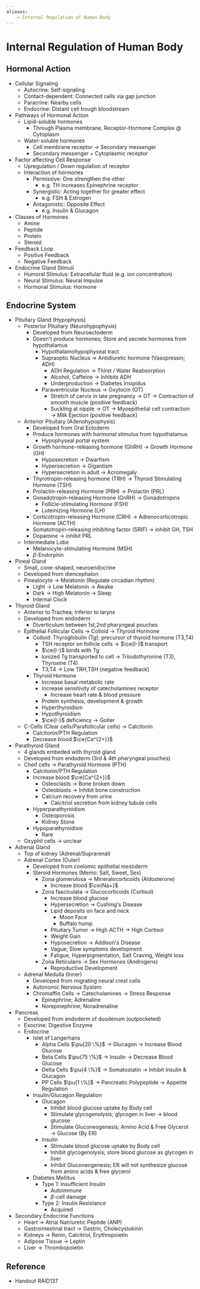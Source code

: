```yaml
---
aliases:
    - Internal Regulation of Human Body
---
```


# Internal Regulation of Human Body

## Hormonal Action

- Cellular Signaling
    - Autocrine: Self-signaling
    - Contact-dependent: Connected cells via gap junction
    - Paracrine: Nearby cells
    - Endocrine: Distant cell trough bloodstream
- Pathways of Hormonal Action
	- Lipid-soluble hormones
		- Through Plasma membrane, Receptor-Hormone Complex @ Cytoplasm
	- Water-soluble hormones
		- Cell membrane receptor → Secondary messenger
		- Secondary messenger + Cytoplasmic receptor
- Factor affecting Cell Response
	- Upregulation / Down regulation of receptor
	- Interaction of hormones
		- Permissive: One strengthen the other
			- e.g. TH increases Epinephrine receptor
		- Synergistic: Acting together for greater effect
			- e.g. FSH & Estrogen
		- Antagonistic: Opposite Effect
			- e.g. Insulin & Glucagon
- Classes of Hormones
    - Amine
    - Peptide
    - Protein
    - Steroid
- Feedback Loop
    - Positive Feedback
    - Negative Feedback
- Endocrine Gland Stimuli
    - Humoral Stimulus: Extracellular fluid (e.g. ion concentration)
    - Neural Stimulus: Neural Impulse
    - Hormonal Stimulus: Hormone

## Endocrine System

- Pituitary Gland (Hypophysis)
    - Posterior Pituitary (Neurohypophysis)
        - Developed from Neuroectoderm
        - Doesn't produce hormones; Store and secrete hormones from hypothalamus
            - Hypothalamohypophyseal tract
            - Supraoptic Nucleus → Antidiuretic hormone (Vasopressin; ADH)
                - ADH Regulation → Thirst / Water Reabsorption
                - Alcohol, Caffeine → Inhibits ADH
                - Underproduction → Diabetes Insipidus
            - Paraventricular Nucleus → Oxytocin (OT)
                - Stretch of cervix in late pregnancy → OT → Contraction of smooth muscle (positive feedback)
                - Suckling at nipple → OT → Myoepithelial cell contraction → Milk Ejection (positive feedback)
    - Anterior Pituitary (Adenohypophysis)
        - Developed from Oral Ectoderm
        - Produce hormones with hormonal stimulus from hypothalamus
            - Hypophyseal portal system
        - Growth hormone-releasing hormone (GhRH) → Growth Hormone (GH)
            - Hyposecretion → Dwarfism
            - Hypersecretion → Gigantism
            - Hypersecretion in adult → Acromegaly
        - Thyrotropin-releasing hormone (TRH) → Thyroid Stimulating Hormone (TSH)
        - Prolactin-releasing Hormone (PRH) → Prolactin (PRL)
        - Gonadotropin-releasing Hormone (GnRH) → Gonadotropins
            - Follicle-stimulating Hormone (FSH)
            - Luteinizing Hormone (LH)
        - Corticotropin-releasing Hormone (CRH) → Adrenocorticotropic Hormone (ACTH)
        - Somatotropin-releasing inhibiting factor (SRIF) → inhibit GH, TSH
        - Dopamine → inhibit PRL
    - Intermediate Lobe
        - Melanocyte-stimulating Hormone (MSH)
        - $\beta$-Endorphin
- Pineal Gland
    - Small, cone-shaped, neuroendocrine
    - Developed from diencephalon
    - Pinealocyte → Melatonin (Regulate circadian rhythm)
        - Light → Low Melatonin → Awake
        - Dark → High Melatonin → Sleep
        - Internal Clock
- Thyroid Gland
    - Anterior to Trachea; Inferior to larynx
    - Developed from endoderm
        - Diverticulum between 1st,2nd pharyngeal pouches
    - Epithelial Follicular Cells → Colloid → Thyroid Hormone
        - Colloid: Thyroglobulin (Tg); precursor of thyroid hormone (T3,T4)
            - TSH receptor on follicle cells → $\ce{I-}$ transport
            - $\ce{I-}$ binds with Tg
            - Ionized Tg transported to cell → Triiodothyronine (T3), Thyroxine (T4)
            - T3,T4 → Low TRH,TSH (negative feedback)
        - Thyroid Hormone
            - Increase basal metabolic rate
            - Increase sensitivity of catecholamines receptor
                - Increase heart rate & blood pressure
            - Protein synthesis; development & growth
            - Hyperthyroidism
            - Hypothyroidism
            - $\ce{I-}$ deficiency → Goiter
    - C-Cells (Clear cells/Parafollicular cells) → Calcitonin
        - Calcitonin/PTH Regulation
        - Decrease blood $\ce{Ca^{2+}}$
- Parathyroid Gland
    - 4 glands embeded with thyroid gland
    - Developed from endoderm (3rd & 4th pharyngeal pouches)
    - Cheif cells → Parathyroid Hormone (PTH)
        - Calcitonin/PTH Regulation
        - Increase blood $\ce{Ca^{2+}}$
            - Osteoclasts → Bone broken down
            - Osteoblasts → Inhibit bone construction
            - Calcium recovery from urine
                - Calcitriol secretion from kidney tubule cells
        - Hyperparathyroidism
            - Osteoporosis
            - Kidney Stone
        - Hypoparathyroidism
            - Rare
    - Oxyphil cells → unclear
- Adrenal Gland
    - Top of kidney (Adrenal/Suprarenal)
    - Adrenal Cortex (Outer)
        - Developed from coelomic epithelial mesoderm
        - Steroid Hormones (Memo: Salt, Sweet, Sex)
            - Zona glomerulosa → Mineralocorticoids (Aldosterone)
                - Increase blood $\ce{Na+}$
            - Zona fasciculata → Glucocorticoids (Cortisol)
                - Increase blood glucose
                - Hypersecretion → Cushing's Disease
                - Lipid deposits on face and neck
                    - Moon Face
                    - Buffalo hump
                - Pituitary Tumor → High ACTH → High Cortisol
                - Weight Gain
                - Hyposecretion → Addison's Disease
                - Vague; Slow symptoms development
                - Fatigue, Hyperpigmentation, Salt Craving, Weight loss
            - Zona Reticularis → Sex Hormones (Androgens)
                - Reproductive Development
    - Adrenal Medulla (Inner)
        - Developed from migrating neural crest cells
        - Autonomic Nervous System
        - Chromaffin Cells → Catecholamines → Stress Response
            - Epinephrine; Adrenaline
            - Norepinephrine; Noradrenaline
- Pancreas
    - Developed from endoderm of duodenum (outpocketed)
    - Exocrine: Digestive Enzyme
    - Endocrine
        - Islet of Langerhans
            - Alpha Cells $\pu{20 \%}$ → Glucagon → Increase Blood Glucose
            - Beta Cells $\pu{75 \%}$ → Insulin → Decrease Blood Glucose
            - Delta Cells $\pu{4 \%}$ → Somatostatin → Inhibit Insulin & Glucagon
            - PP Cells $\pu{1 \%}$ → Pancreatic Polypeptide → Appetite Regulation
        - Insulin/Glucagon Regulation
            - Glucagon
                - Inhibit blood glucose uptake by Body cell
                - Stimulate glycogenolysis; glycogen in liver → blood glucose
                - Stimulate Gluconeogenesis; Amino Acid & Free Glycerol → Glucose (By ER)
            - Insulin
                - Stimulate blood glucose uptake by Body cell
                - Inhibit glycogenolysis; store blood glucose as glycogen in liver
                - Inhibit Gluconeogenesis; ER will not synthesize glucose from amino acids & free glycerol
        - Diabetes Mellitus
            - Type 1: Insufficient Insulin
                - Autoimmune
                - $\beta$-cell damage
            - Type 2: Insulin Resistance
                - Acquired
- Secondary Endocrine Functions
    - Heart → Atrial Natriuretic Peptide (ANP)
    - Gastrointestinal tract → Gastrin, Cholecystokinin
    - Kidneys → Renin, Calcitriol, Erythropoietin
    - Adipose Tissue → Leptin
    - Liver → Thrombopoietin

## Reference

- Handout RAID137
